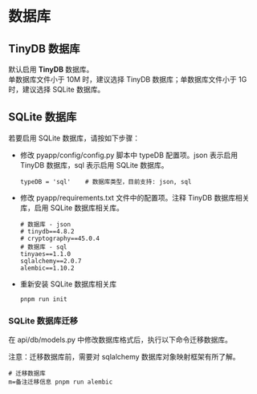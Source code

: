 # 数据库

## TinyDB 数据库

默认启用 **TinyDB** 数据库。  
单数据库文件小于 10M 时，建议选择 TinyDB 数据库；单数据库文件小于 1G 时，建议选择 SQLite 数据库。

## SQLite 数据库

若要启用 SQLite 数据库，请按如下步骤：

- 修改 pyapp/config/config.py 脚本中 typeDB 配置项。json 表示启用 TinyDB 数据库，sql 表示启用 SQLite 数据库。

  ```
  typeDB = 'sql'    # 数据库类型，目前支持: json, sql
  ```

- 修改 pyapp/requirements.txt 文件中的配置项。注释 TinyDB 数据库相关库，启用 SQLite 数据库相关库。

  ```
  # 数据库 - json
  # tinydb==4.8.2
  # cryptography==45.0.4
  # 数据库 - sql
  tinyaes==1.1.0
  sqlalchemy==2.0.7
  alembic==1.10.2
  ```

- 重新安装 SQLite 数据库相关库

  ```
  pnpm run init
  ```

### SQLite 数据库迁移

在 api/db/models.py 中修改数据库格式后，执行以下命令迁移数据库。

注意：迁移数据库前，需要对 sqlalchemy 数据库对象映射框架有所了解。

```
# 迁移数据库
m=备注迁移信息 pnpm run alembic
```
